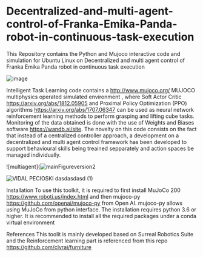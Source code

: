 # Decentralized-and-multi-agent-control-of-Franka-Emika-Panda-robot-in-continuous-task-execution
This Repository contains the Python and Mujoco interactive code and simulation for Ubuntu Linux on Decentralized and multi agent control of Franka Emika Panda robot in continuous task execution

![image](https://user-images.githubusercontent.com/70486326/132092166-baaa407f-8e2b-4a82-9104-4b55e2fbcdde.png)


Intelligent Task Learning code contains a http://www.mujoco.org/ MUJOCO multiphysics operated simulated environment , where Soft Actor Critic https://arxiv.org/abs/1812.05905 and Proximal Policy Optimization (PPO) algorithms https://arxiv.org/abs/1707.06347 can be used as neural network reinforcement learning methods to perform grasping and lifting cube tasks. Monitoring of the data obtained is done with the use of Weights and Biases software https://wandb.ai/site. The novelty on this code consists on the fact that instead of a centralized controller approach, a development on a decentralized and multi agent control framework has been developed to support behavioural skills being treained sepparately and action spaces be managed individually.

![multiagent](![mainFigureversion2](https://user-images.githubusercontent.com/90107153/135591126-be853c1a-e99d-478f-874e-760c50c365ea.jpg)


![VIDAL PECIOSKI dasdasdasd (1)](https://user-images.githubusercontent.com/70486326/135513348-b9304d3f-348a-479e-b885-5b426a616a56.jpg)


Installation
To use this toolkit, it is required to first install MuJoCo 200 https://www.roboti.us/index.html and then mujoco-py  https://github.com/openai/mujoco-py from Open AI. mujoco-py allows using MuJoCo from python interface. The installation requires python 3.6 or higher. It is recommended to install all the required packages under a conda virtual environment

References
This toolit is mainly developed based on Surreal Robotics Suite and the Reinforcement learning part is referenced from this repo  https://github.com/clvrai/furniture

